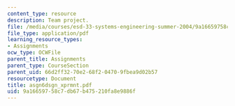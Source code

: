 ```yaml
---
content_type: resource
description: Team project.
file: /media/courses/esd-33-systems-engineering-summer-2004/9a16659758c7db67b475210fa8e9886f_asgn6dsgn_xprmnt.pdf
file_type: application/pdf
learning_resource_types:
- Assignments
ocw_type: OCWFile
parent_title: Assignments
parent_type: CourseSection
parent_uid: 66d2ff32-70e2-68f2-0470-9fbea9d02b57
resourcetype: Document
title: asgn6dsgn_xprmnt.pdf
uid: 9a166597-58c7-db67-b475-210fa8e9886f
---
```

